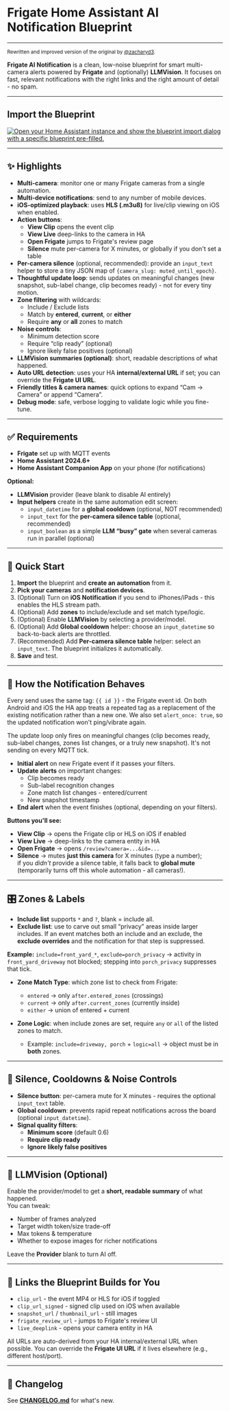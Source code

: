 # Frigate Home Assistant AI Notification Blueprint
---
<sup>Rewritten and improved version of the original by [@zacharyd3](https://github.com/zacharyd3/Frigate-Vision).</sup>

**Frigate AI Notification** is a clean, low-noise blueprint for smart multi-camera alerts powered by **Frigate** and (optionally) **LLMVision**. It focuses on fast, relevant notifications with the right links and the right amount of detail - no spam.

---

## Import the Blueprint

[![Open your Home Assistant instance and show the blueprint import dialog with a specific blueprint pre-filled.](https://my.home-assistant.io/badges/blueprint_import.svg)](https://my.home-assistant.io/redirect/blueprint_import/?blueprint_url=https%3A%2F%2Fgithub.com%2Fsam2kb%2Ffrigate-ai-notification-blueprint%2Fblob%2Fmain%2Ffrigate-ai-notification.yaml)

---

## ✨ Highlights

- **Multi-camera**: monitor one or many Frigate cameras from a single automation.
- **Multi-device notifications**: send to any number of mobile devices.
- **iOS-optimized playback**: uses **HLS (.m3u8)** for live/clip viewing on iOS when enabled.
- **Action buttons**:
  - **View Clip** opens the event clip
  - **View Live** deep-links to the camera in HA
  - **Open Frigate** jumps to Frigate's review page
  - **Silence** mute per-camera for X minutes, or globally if you don't set a table
- **Per-camera silence** (optional, recommended): provide an `input_text` helper to store a tiny JSON map of `{camera_slug: muted_until_epoch}`.
- **Thoughtful update loop**: sends updates on meaningful changes (new snapshot, sub-label change, clip becomes ready) - not for every tiny motion.
- **Zone filtering** with wildcards:
  - Include / Exclude lists
  - Match by **entered**, **current**, or **either**
  - Require **any** or **all** zones to match
- **Noise controls**:
  - Minimum detection score
  - Require “clip ready” (optional)
  - Ignore likely false positives (optional)
- **LLMVision summaries (optional)**: short, readable descriptions of what happened.
- **Auto URL detection**: uses your HA **internal/external URL** if set; you can override the **Frigate UI URL**.
- **Friendly titles & camera names**: quick options to expand “Cam → Camera” or append “Camera”.
- **Debug mode**: safe, verbose logging to validate logic while you fine-tune.

---

## ✅ Requirements

- **Frigate** set up with MQTT events
- **Home Assistant 2024.6+**
- **Home Assistant Companion App** on your phone (for notifications)

**Optional:**
- **LLMVision** provider (leave blank to disable AI entirely)
- **Input helpers** create in the same automation edit screen:
  - `input_datetime` for a **global cooldown** (optional, NOT recommended)
  - `input_text` for the **per-camera silence table** (optional, recommended)
  - `input_boolean` as a simple **LLM “busy” gate** when several cameras run in parallel (optional)

---

## 🚀 Quick Start

1. **Import** the blueprint and **create an automation** from it.  
2. **Pick your cameras** and **notification devices**.  
3. (Optional) Turn on **iOS Notification** if you send to iPhones/iPads - this enables the HLS stream path.  
4. (Optional) Add **zones** to include/exclude and set match type/logic.  
5. (Optional) Enable **LLMVision** by selecting a provider/model.  
6. (Optional) Add **Global cooldown** helper: choose an `input_datetime` so back-to-back alerts are throttled.
7. (Recommended) Add **Per-camera silence table** helper: select an `input_text`. The blueprint initializes it automatically.
8. **Save** and test.

---

## 📲 How the Notification Behaves

Every send uses the same tag: `{{ id }}` - the Frigate event id. On both Android and iOS the HA app treats a repeated tag as a replacement of the existing notification rather than a new one. We also set `alert_once: true`, so the updated notification won't ping/vibrate again.

The update loop only fires on meaningful changes (clip becomes ready, sub-label changes, zones list changes, or a truly new snapshot). It's not sending on every MQTT tick.

- **Initial alert** on new Frigate event if it passes your filters.
- **Update alerts** on important changes:
  - Clip becomes ready
  - Sub-label recognition changes
  - Zone match list changes - entered/current
  - New snapshot timestamp
- **End alert** when the event finishes (optional, depending on your filters).

**Buttons you'll see:**
- **View Clip** → opens the Frigate clip or HLS on iOS if enabled
- **View Live** → deep-links to the camera entity in HA
- **Open Frigate** → opens `/review?camera=...&id=...`
- **Silence** → mutes **just this camera** for X minutes (type a number);  
  if you *didn't* provide a silence table, it falls back to **global mute** (temporarily turns off this whole automation - all cameras!).

---

## 🎛️ Zones & Labels

- **Include list** supports `*` and `?`, blank = include all.
- **Exclude list**: use to carve out small “privacy” areas inside larger includes. If an event matches both an include and an exclude, the **exclude overrides** and the notification for that step is suppressed.

**Example:** `include=front_yard_*`, `exclude=porch_privacy` → activity in `front_yard_driveway` not blocked; stepping into `porch_privacy` suppresses that tick.

- **Zone Match Type**: which zone list to check from Frigate:
  - `entered` → only `after.entered_zones` (crossings)
  - `current` → only `after.current_zones` (currently inside)
  - `either` → union of entered + current

- **Zone Logic**: when include zones are set, require `any` or `all` of the listed zones to match.  
  - Example: `include=driveway, porch` + `logic=all` → object must be in **both** zones.

---

## 🔕 Silence, Cooldowns & Noise Controls

- **Silence button**: per-camera mute for X minutes - requires the optional `input_text` table.
- **Global cooldown**: prevents rapid repeat notifications across the board (optional `input_datetime`).
- **Signal quality filters**:
  - **Minimum score** (default 0.6)
  - **Require clip ready**
  - **Ignore likely false positives**

---

## 🧠 LLMVision (Optional)

Enable the provider/model to get a **short, readable summary** of what happened.  
You can tweak:
- Number of frames analyzed
- Target width token/size trade-off
- Max tokens & temperature
- Whether to expose images for richer notifications

Leave the **Provider** blank to turn AI off.

---

## 🔗 Links the Blueprint Builds for You

- `clip_url` - the event MP4 or HLS for iOS if toggled
- `clip_url_signed` - signed clip used on iOS when available
- `snapshot_url` / `thumbnail_url` - still images
- `frigate_review_url` - jumps to Frigate's review UI
- `live_deeplink` - opens your camera entity in HA

All URLs are auto-derived from your HA internal/external URL when possible. You can override the **Frigate UI URL** if it lives elsewhere (e.g., different host/port).

---

## 📜 Changelog

See **[CHANGELOG.md](./CHANGELOG.md)** for what's new.
